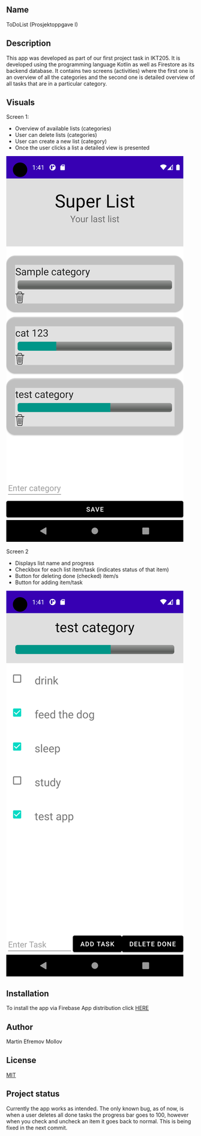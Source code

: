 ## Name

ToDoList (Prosjektoppgave I)

## Description

This app was developed as part of our first project task in IKT205. It is developed using the programming language Kotlin as well as Firestore as its backend database. It contains two screens (activities) where the first one is an overview of all the categories and the second one is detailed overview of all tasks that are in a particular category.

## Visuals

Screen 1:
- Overview of available lists (categories)
- User can delete lists (categories)
- User can create a new list (category)
- Once the user clicks a list a detailed view is presented

![Image](https://github.com/UiA-IKT-205/martinEfremovMollov/blob/main/ToDoList/examples/Screenshot_1617882085.png)

Screen 2
- Displays list name and progress
- Checkbox for each list item/task (indicates status of that item)
- Button for deleting done (checked) item/s
- Button for adding item/task

![Image2](https://github.com/UiA-IKT-205/martinEfremovMollov/blob/main/ToDoList/examples/Screenshot_1617882097.png)

## Installation

To install the app via Firebase App distribution click [HERE]()

## Author

Martin Efremov Mollov

## License

[MIT](https://choosealicense.com/licenses/mit/)

## Project status

Currently the app works as intended. The only known bug, as of now, is when a user deletes all done tasks the progress bar goes to 100, however when you check and uncheck an item it goes back to normal. This is being fixed in the next commit.
